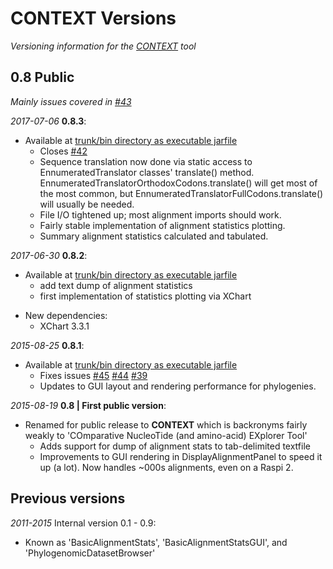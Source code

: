 # CONTEXT Versions
_Versioning information for the [CONTEXT](CONTEXT.md) tool_
## 0.8 Public
*Mainly issues covered in [#43](https://github.com/lonelyjoeparker/qmul-genome-convergence-pipeline/issues/43)*

_2017-07-06_ **0.8.3**:
* Available at [trunk/bin directory as executable jarfile](https://github.com/lonelyjoeparker/qmul-genome-convergence-pipeline/blob/master/trunk/bin/CONTEXT-PhylogenomicDatasetBrowser-v0.8.3.jar?raw=true)
    - Closes [#42](https://github.com/lonelyjoeparker/qmul-genome-convergence-pipeline/issues/42)
    - Sequence translation now done via static access to EnnumeratedTranslator classes' translate() method. EnnumeratedTranslatorOrthodoxCodons.translate() will get most of the most common, but EnnumeratedTranslatorFullCodons.translate() will usually be needed.
    - File I/O tightened up; most alignment imports should work.
    - Fairly stable implementation of alignment statistics plotting.
    - Summary alignment statistics calculated and tabulated.

_2017-06-30_ **0.8.2**:
* Available at [trunk/bin directory as executable jarfile](https://github.com/lonelyjoeparker/qmul-genome-convergence-pipeline/blob/master/trunk/bin/CONTEXT-PhylogenomicDatasetBrowser-v0.8.2.jar?raw=true)
    - add text dump of alignment statistics
    - first implementation of statistics plotting via XChart
 
 - New dependencies:
    - XChart 3.3.1
 
_2015-08-25_ **0.8.1**:
* Available at [trunk/bin directory as executable jarfile](https://github.com/lonelyjoeparker/qmul-genome-convergence-pipeline/blob/master/trunk/bin/CONTEXT-PhylogenomicDatasetBrowser-v0.8.1.jar?raw=true)
   * Fixes issues [#45](https://github.com/lonelyjoeparker/qmul-genome-convergence-pipeline/issues/45) [#44](https://github.com/lonelyjoeparker/qmul-genome-convergence-pipeline/issues/44) [#39](https://github.com/lonelyjoeparker/qmul-genome-convergence-pipeline/issues/39)
   * Updates to GUI layout and rendering performance for phylogenies.

_2015-08-19_ **0.8 | First public version**:
* Renamed for public release to **CONTEXT** which is backronyms fairly weakly to 'COmparative NucleoTide (and amino-acid) EXplorer Tool'
   * Adds support for dump of alignment stats to tab-delimited textfile
   * Improvements to GUI rendering in DisplayAlignmentPanel to speed it up (a lot). Now handles ~000s alignments, even on a Raspi 2.

## Previous versions

_2011-2015_ Internal version 0.1 - 0.9:
* Known as 'BasicAlignmentStats', 'BasicAlignmentStatsGUI', and 'PhylogenomicDatasetBrowser'
